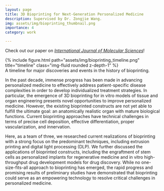 ```yaml
---
layout: page
title: 3D Bioprinting for Next-Generation Personalized Medicine
description: Supervised by Dr. Zongjie Wang.
img: assets/img/bioprinting_thumbnail.png
importance: 4
category: work

---
```

Check out our paper on [*International Journal of Molecular Sciences*](https://www.mdpi.com/1422-0067/24/7/6357)!

<div class="row">
    <div class="col-sm mt-3 mt-md-0">
        {% include figure.html path="assets/img/bioprinting_timeline.png" title="timeline" class="img-fluid rounded z-depth-1" %}
    </div>
</div>
<div class="caption">
    A timeline for major discoveries and events in the history of bioprinting.
</div>

In the past decade, immense progress has been made in advancing personalized medicine to effectively address patient-specific disease complexities in order to develop individualized treatment strategies. In particular, the emergence of 3D bioprinting for in vitro models of tissue and organ engineering presents novel opportunities to improve personalized medicine. However, the existing bioprinted constructs are not yet able to fulfill the ultimate goal: an anatomically realistic organ with mature biological functions. Current bioprinting approaches have technical challenges in terms of precise cell deposition, effective differentiation, proper vascularization, and innervation. 

Here, as a team of three, we researched current realizations of bioprinting with a strong focus on the predominant techniques, including extrusion printing and digital light processing (DLP). We further discussed the applications of bioprinted constructs, including the engraftment of stem cells as personalized implants for regenerative medicine and in vitro high-throughput drug development models for drug discovery. While no one-size-fits-all approach to bioprinting has emerged, the rapid progress and promising results of preliminary studies have demonstrated that bioprinting could serve as an empowering technology to resolve critical challenges in personalized medicine.
